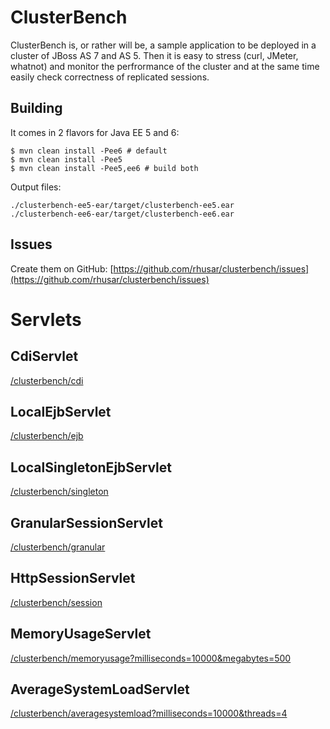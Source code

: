 ClusterBench
============

ClusterBench is, or rather will be, a sample application to be deployed in a cluster of JBoss AS 7 and AS 5. Then it is easy to stress (curl, JMeter, whatnot) and monitor the perfrormance of the cluster and at the same time easily check correctness of replicated sessions.

Building
--------

It comes in 2 flavors for Java EE 5 and 6:

    $ mvn clean install -Pee6 # default
    $ mvn clean install -Pee5
    $ mvn clean install -Pee5,ee6 # build both

Output files:

    ./clusterbench-ee5-ear/target/clusterbench-ee5.ear
    ./clusterbench-ee6-ear/target/clusterbench-ee6.ear

Issues
------

Create them on GitHub:
[https://github.com/rhusar/clusterbench/issues](https://github.com/rhusar/clusterbench/issues)

Servlets
========

CdiServlet
----------
[/clusterbench/cdi](http://localhost:8080/clusterbench/cdi)

LocalEjbServlet
---------------
[/clusterbench/ejb](http://localhost:8080/clusterbench/ejb)

LocalSingletonEjbServlet
------------------------
[/clusterbench/singleton](http://localhost:8080/clusterbench/singleton)

GranularSessionServlet
----------------------
[/clusterbench/granular](http://localhost:8080/clusterbench/granular)

HttpSessionServlet
-------------------
[/clusterbench/session](http://localhost:8080/clusterbench/session)

MemoryUsageServlet
------------------
[/clusterbench/memoryusage?milliseconds=10000&megabytes=500](http://localhost:8080/clusterbench/memoryusage?milliseconds=10000&megabytes=500)

AverageSystemLoadServlet
------------------------
[/clusterbench/averagesystemload?milliseconds=10000&threads=4](http://localhost:8080/clusterbench/averagesystemload?milliseconds=10000&threads=4)
